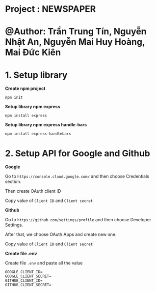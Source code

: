 # Project : NEWSPAPER
# @Author: Trần Trung Tín, Nguyễn Nhật An, Nguyễn Mai Huy Hoàng, Mai Đức Kiên

# 1. Setup library
**Create npm project**
```
npm init
```
**Setup library npm express**
```
npm install express
```
**Setup library npm express handle-bars**
```
npm install express-handlebars
```

# 2. Setup API for Google and Github

**Google**

Go to `https://console.cloud.google.com/` and then choose Credentials section.

Then create OAuth client ID

Copy value of `Client ID` and `Client secret`

**Github**

Go to `https://github.com/settings/profile` and then choose Developer Settings.

After that, we choose OAuth Apps and create new one.

Copy value of `Client ID` and `Client secret`

**Create file .env**

Create file `.env` and paste all the value

```
GOOGLE_CLIENT_ID=
GOOGLE_CLIENT_SECRET=
GITHUB_CLIENT_ID=
GITHUB_CLIENT_SECRET=
```